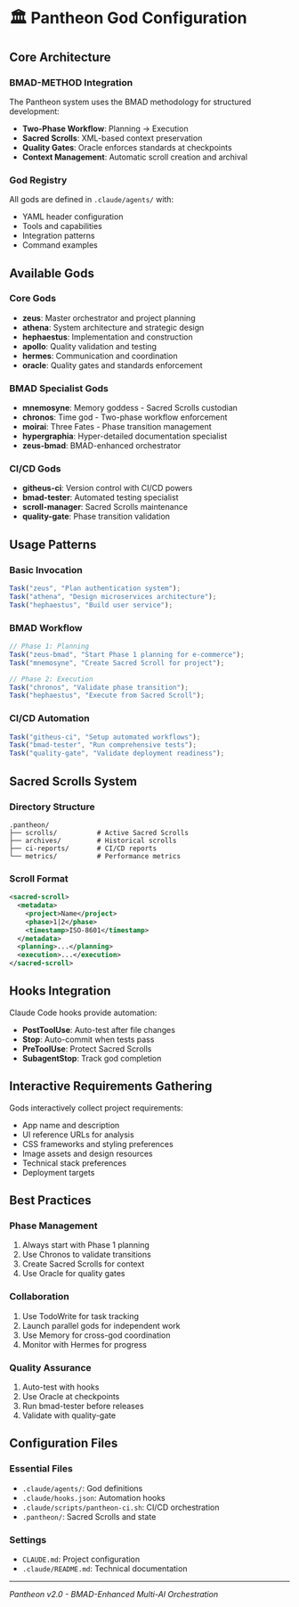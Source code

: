 # 🏛️ Pantheon God Configuration

## Core Architecture

### BMAD-METHOD Integration
The Pantheon system uses the BMAD methodology for structured development:

- **Two-Phase Workflow**: Planning → Execution
- **Sacred Scrolls**: XML-based context preservation
- **Quality Gates**: Oracle enforces standards at checkpoints
- **Context Management**: Automatic scroll creation and archival

### God Registry
All gods are defined in `.claude/agents/` with:
- YAML header configuration
- Tools and capabilities
- Integration patterns
- Command examples

## Available Gods

### Core Gods
- **zeus**: Master orchestrator and project planning
- **athena**: System architecture and strategic design
- **hephaestus**: Implementation and construction
- **apollo**: Quality validation and testing
- **hermes**: Communication and coordination
- **oracle**: Quality gates and standards enforcement

### BMAD Specialist Gods
- **mnemosyne**: Memory goddess - Sacred Scrolls custodian
- **chronos**: Time god - Two-phase workflow enforcement
- **moirai**: Three Fates - Phase transition management
- **hypergraphia**: Hyper-detailed documentation specialist
- **zeus-bmad**: BMAD-enhanced orchestrator

### CI/CD Gods
- **githeus-ci**: Version control with CI/CD powers
- **bmad-tester**: Automated testing specialist
- **scroll-manager**: Sacred Scrolls maintenance
- **quality-gate**: Phase transition validation

## Usage Patterns

### Basic Invocation
```javascript
Task("zeus", "Plan authentication system");
Task("athena", "Design microservices architecture");
Task("hephaestus", "Build user service");
```

### BMAD Workflow
```javascript
// Phase 1: Planning
Task("zeus-bmad", "Start Phase 1 planning for e-commerce");
Task("mnemosyne", "Create Sacred Scroll for project");

// Phase 2: Execution  
Task("chronos", "Validate phase transition");
Task("hephaestus", "Execute from Sacred Scroll");
```

### CI/CD Automation
```javascript
Task("githeus-ci", "Setup automated workflows");
Task("bmad-tester", "Run comprehensive tests");
Task("quality-gate", "Validate deployment readiness");
```

## Sacred Scrolls System

### Directory Structure
```
.pantheon/
├── scrolls/          # Active Sacred Scrolls
├── archives/         # Historical scrolls
├── ci-reports/       # CI/CD reports
└── metrics/          # Performance metrics
```

### Scroll Format
```xml
<sacred-scroll>
  <metadata>
    <project>Name</project>
    <phase>1|2</phase>
    <timestamp>ISO-8601</timestamp>
  </metadata>
  <planning>...</planning>
  <execution>...</execution>
</sacred-scroll>
```

## Hooks Integration

Claude Code hooks provide automation:
- **PostToolUse**: Auto-test after file changes
- **Stop**: Auto-commit when tests pass
- **PreToolUse**: Protect Sacred Scrolls
- **SubagentStop**: Track god completion

## Interactive Requirements Gathering

Gods interactively collect project requirements:
- App name and description
- UI reference URLs for analysis
- CSS frameworks and styling preferences
- Image assets and design resources
- Technical stack preferences
- Deployment targets

## Best Practices

### Phase Management
1. Always start with Phase 1 planning
2. Use Chronos to validate transitions
3. Create Sacred Scrolls for context
4. Use Oracle for quality gates

### Collaboration
1. Use TodoWrite for task tracking
2. Launch parallel gods for independent work
3. Use Memory for cross-god coordination
4. Monitor with Hermes for progress

### Quality Assurance
1. Auto-test with hooks
2. Use Oracle at checkpoints
3. Run bmad-tester before releases
4. Validate with quality-gate

## Configuration Files

### Essential Files
- `.claude/agents/`: God definitions
- `.claude/hooks.json`: Automation hooks
- `.claude/scripts/pantheon-ci.sh`: CI/CD orchestration
- `.pantheon/`: Sacred Scrolls and state

### Settings
- `CLAUDE.md`: Project configuration
- `.claude/README.md`: Technical documentation

---

*Pantheon v2.0 - BMAD-Enhanced Multi-AI Orchestration*